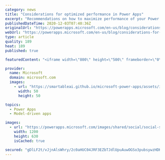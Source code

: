 ```yaml
---
category: news
title: "Considerations for optimized performance in Power Apps"
excerpt: "Recommendations on how to maximize performance of your Power Apps "
publishedDateTime: 2020-12-03T07:40:36Z
originalUrl: "https://powerapps.microsoft.com/en-us/blog/considerations-for-optimized-performance-in-power-apps/"
webUrl: "https://powerapps.microsoft.com/en-us/blog/considerations-for-optimized-performance-in-power-apps/"
type: article
quality: 189
heat: 189
published: true

featuredContent: "<iframe width=\"800\" height=\"500\" frameborder=\"0\" src=\"https://www.youtube.com/embed/jcKoqC9Vfmo\" allow=\"accelerometer; autoplay; encrypted-media; gyroscope; picture-in-picture\" allowfullscreen></iframe>"

provider:
  name: Microsoft
  domain: microsoft.com
  images:
    - url: "https://smartableai.github.io/microsoft-power-apps/assets/images/organizations/microsoft.com-50x50.jpg"
      width: 50
      height: 50

topics:
  - Power Apps
  - Model-driven apps

images:
  - url: "https://powerapps.microsoft.com/images/shared/social/social-share-post-ignite.png"
    width: 1200
    height: 630
    isCached: true

secured: "gDlLF2t/vJjnAlsWhry/2c0aHUC04JRF3EZbTJdlUpuAuwOGSo3pubsywzHDK4hw43K2LEtboEKjf+3+iKP8l2Wu3kgI9tU8VEGbedROJIXv/vElU9/cjAQGWuJzDnrWMmra4GEgRjaVqGRG2CBb5ffId8Sfux7zK+xIdD0U+7uOhVZwp/9ojBmT3bhCsUxActr1zCloVAxXReuaxUYxoXDLwnxCO0qrDaQHHar4GwRguDRYEQGhPaFa2sURg2wTwHaRw4tmuLahuM+Lem2ZuC4uqLNuKx7RxvyvSrJMQt6uc/3U6lfno0yPV7R9N+kn7r/SwASIuwpfyssuY/n6RhvWh/G7/F8T4MGQL5gdRdW2R8vTPzQXhag/kh/oAdBxPn7v3PrE/nY5whHRYNYmHYzWnH2pPU6/+o6XQzGeid46dVTtmF1KS4HbwCijeOn+zPlovaxdg7R9jMaGP3FZTA==;6RD42VXkDN0nO4ExPFZU+Q=="
---
```


